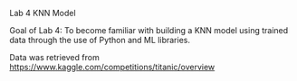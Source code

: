 Lab 4 KNN Model

Goal of Lab 4: To become familiar with building a KNN model using trained data through the use of Python and ML libraries.

Data was retrieved from https://www.kaggle.com/competitions/titanic/overview
